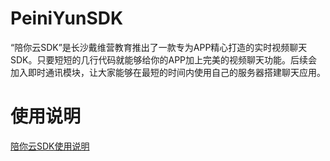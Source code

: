 # PeiniYunSDK
“陪你云SDK”是长沙戴维营教育推出了一款专为APP精心打造的实时视频聊天SDK。只要短短的几行代码就能够给你的APP加上完美的视频聊天功能。后续会加入即时通讯模块，让大家能够在最短的时间内使用自己的服务器搭建聊天应用。

# 使用说明
[陪你云SDK使用说明](http://io.diveinedu.com)
